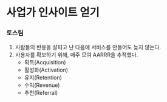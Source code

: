 # 사업가 인사이트 얻기 

### 토스팀 

1. 사람들의 반응을 살피고 난 다음에 서비스를 만들어도 늦지 않는다.
2. 사용자를 확보하기 위해, 매주 모여 AARRR을 추적했다.
   - 획득(Acquisition) 
   - 활성화(Activation) 
   - 유지(Retention) 
   - 수익(Revenue) 
   - 추천(Referral) 